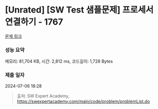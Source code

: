 # [Unrated] [SW Test 샘플문제] 프로세서 연결하기 - 1767 

[문제 링크](https://swexpertacademy.com/main/code/problem/problemDetail.do?contestProbId=AV4suNtaXFEDFAUf) 

### 성능 요약

메모리: 81,704 KB, 시간: 2,812 ms, 코드길이: 1,728 Bytes

### 제출 일자

2024-07-06 18:28



> 출처: SW Expert Academy, https://swexpertacademy.com/main/code/problem/problemList.do
